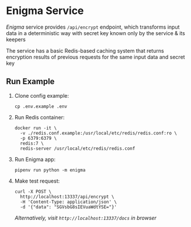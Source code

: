 # Enigma Service

_Enigma_ service provides `/api/encrypt` endpoint, which transforms input data
in a deterministic way with secret key known only by the service & its keepers

The service has a basic Redis-based caching system that returns encryption
results of previous requests for the same input data and secret key

## Run Example

1. Clone config example:

   ```
   cp .env.example .env
   ```

2. Run Redis container:

   ```
   docker run -it \
     -v ./redis.conf.example:/usr/local/etc/redis/redis.conf:ro \
     -p 6379:6379 \
     redis:7 \
     redis-server /usr/local/etc/redis/redis.conf
   ```

3. Run Enigma app:

   ```
   pipenv run python -m enigma
   ```

4. Make test request:

   ```
   curl -X POST \
     http://localhost:13337/api/encrypt \
     -H 'Content-Type: application/json' \
     -d '{"data": "SGVsbG8sIEVuaWdtYSE="}'
   ```

   _Alternatively, visit `http://localhost:13337/docs` in browser_

   
